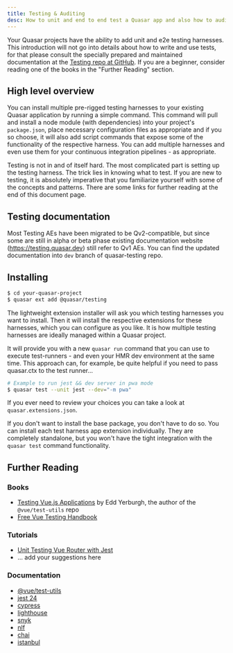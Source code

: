 ```yaml
---
title: Testing & Auditing
desc: How to unit and end to end test a Quasar app and also how to audit for quality and security.
---
```


Your Quasar projects have the ability to add unit and e2e testing harnesses. This introduction will not go into details about how to write and use tests, for that please consult the specially prepared and maintained documentation at the [Testing repo at GitHub](https://github.com/quasarframework/quasar-testing/tree/dev). If you are a beginner, consider reading one of the books in the "Further Reading" section.

## High level overview

You can install multiple pre-rigged testing harnesses to your existing Quasar application by running a simple command. This command will pull and install a node module (with dependencies) into your project's `package.json`, place necessary configuration files as appropriate and if you so choose, it will also add script commands that expose some of the functionality of the respective harness. You can add multiple harnesses and even use them for your continuous integration pipelines - as appropriate.

Testing is not in and of itself hard. The most complicated part is setting up the testing harness. The trick lies in knowing what to test. If you are new to testing, it is absolutely imperative that you familiarize yourself with some of the concepts and patterns. There are some links for further reading at the end of this document page.

## Testing documentation

Most Testing AEs have been migrated to be Qv2-compatible, but since some are still in alpha or beta phase existing documentation website (https://testing.quasar.dev) still refer to Qv1 AEs.
You can find the updated documentation into `dev` branch of quasar-testing repo.

<q-btn color="brand-primary" label="Testing repo @dev branch" icon-right="launch" no-caps href="https://github.com/quasarframework/quasar-testing/tree/dev" target="_blank" />

## Installing

```bash
$ cd your-quasar-project
$ quasar ext add @quasar/testing
```

The lightweight extension installer will ask you which testing harnesses you want to install. Then it will install the respective extensions for these harnesses, which you can configure as you like. It is how multiple testing harnesses are ideally managed within a Quasar project.

It will provide you with a new `quasar run` command that you can use to execute test-runners - and even your HMR dev environment at the same time. This approach can, for example, be quite helpful if you need to pass quasar.ctx to the test runner...

```bash
# Example to run jest && dev server in pwa mode
$ quasar test --unit jest --dev="-m pwa"
```

If you ever need to review your choices you can take a look at `quasar.extensions.json`.

If you don't want to install the base package, you don't have to do so. You can install each test harness app extension individually. They are completely standalone, but you won't have the tight integration with the `quasar test` command functionality.

## Further Reading

### Books
- [Testing Vue.js Applications](https://www.manning.com/books/testing-vue-js-applications) by Edd Yerburgh, the author of the `@vue/test-utils` repo
- [Free Vue Testing Handbook](https://lmiller1990.github.io/vue-testing-handbook/)

### Tutorials
- [Unit Testing Vue Router with Jest](https://medium.com/js-dojo/unit-testing-vue-router-1d091241312)
- ... add your suggestions here

### Documentation
- [@vue/test-utils](https://test-utils.vuejs.org)
- [jest 24](https://facebook.github.io/jest/)
- [cypress](https://docs.cypress.io/guides/core-concepts/introduction-to-cypress.html#Cypress-Is-Simple)
- [lighthouse](https://developers.google.com/web/tools/lighthouse/#cli)
- [snyk](https://snyk.io/test)
- [nlf](https://www.npmjs.com/package/nlf)
- [chai](http://www.chaijs.com/)
- [istanbul](https://istanbul.js.org/)
